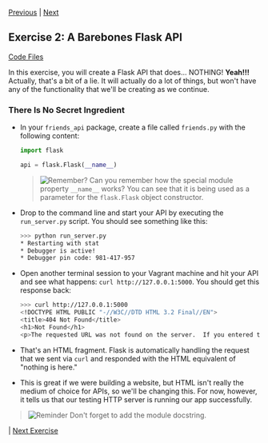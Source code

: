 [Previous](exercise-01.md) |  [Next](exercise-03.md)
## Exercise 2: A Barebones Flask API
[Code Files](../../training/level-4-creating-web-services/bfp-reference/exercise_01)

In this exercise, you will create a Flask API that does... NOTHING! **Yeah!!!**
Actually, that's a bit of a lie.  It will actually do a lot of things, but
won't have any of the functionality that we'll be creating as we continue.
    
### There Is No Secret Ingredient
- In your `friends_api` package, create a file called `friends.py` with 
the following content:

    ```python
    import flask
    
    api = flask.Flask(__name__)
    ```   
    
    > ![Remember?](../images/reminder.png) Can you remember how the special 
    module property `__name__` works?  You can see that it is being used as a 
    parameter for the `flask.Flask` object constructor.
    
- Drop to the command line and start your API by executing the `run_server.py`
script.  You should see something like this:

    ```bash
    >>> python run_server.py
    * Restarting with stat
    * Debugger is active!
    * Debugger pin code: 981-417-957
    ```
    
- Open another terminal session to your Vagrant machine and hit your 
API and see what happens: `curl http://127.0.0.1:5000`.  You should
get this response back:

    ```bash
    >>> curl http://127.0.0.1:5000
    <!DOCTYPE HTML PUBLIC "-//W3C//DTD HTML 3.2 Final//EN">
    <title>404 Not Found</title>
    <h1>Not Found</h1>
    <p>The requested URL was not found on the server.  If you entered the URL manually please check your spelling and try again.</p>
    ```
    
- That's an HTML fragment.  Flask is automatically handling the request
that we sent via `curl` and responded with the HTML equivalent of 
"nothing is here."

- This is great if we were building a website, but HTML isn't really the
medium of choice for APIs, so we'll be changing this. For now, however, it
tells us that our testing HTTP server is running our app successfully.

> ![Reminder](../images/reminder.png) Don't forget to add the module docstring.

| [Next Exercise](exercise-03.md)

